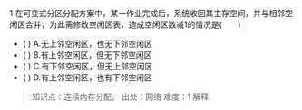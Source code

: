 1
在可变式分区分配方案中，某一作业完成后，系统收回其主存空间，并与相邻空闲区合并，为此需修改空闲区表，造成空闲区数减1的情况是(　　)
- ( ) A.无上邻空闲区，也无下邻空闲区 
- ( ) B.有上邻空闲区，但无下邻空闲区 
- ( ) C.有下邻空闲区，但无上邻空闲区 
- ( ) D.有上邻空闲区，也有下邻空闲区

> 知识点：连续内存分配。
> 出处：网络
> 难度：1
> 解释
